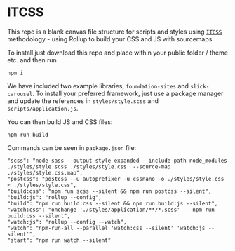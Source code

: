 # ITCSS

This repo is a blank canvas file structure for scripts and styles using [```ITCSS```](https://www.xfive.co/blog/itcss-scalable-maintainable-css-architecture/) methodology - using Rollup to build your CSS and JS with sourcemaps.

To install just download this repo and place within your public folder / theme etc. and then run

```
npm i
```

We have included two example libraries, `foundation-sites` and `slick-carousel`. To install your preferred framework, just use a package manager and update the references in `styles/style.scss` and `scripts/application.js`.

You can then build JS and CSS files:

```
npm run build
```

Commands can be seen in `package.json` file:

```
"scss": "node-sass --output-style expanded --include-path node_modules ./styles/style.scss ./styles/style.css  --source-map ./styles/style.css.map",
"postcss": "postcss --u autoprefixer -u cssnano -o ./styles/style.css < ./styles/style.css",
"build:css": "npm run scss --silent && npm run postcss --silent",
"build:js": "rollup --config",
"build": "npm run build:css --silent && npm run build:js --silent",
"watch:css": "onchange './styles/application/**/*.scss' -- npm run build:css --silent",
"watch:js": "rollup --config --watch",
"watch": "npm-run-all --parallel 'watch:css --silent' 'watch:js --silent'",
"start": "npm run watch --silent"
```
